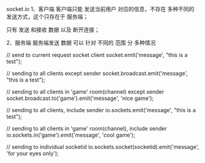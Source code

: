 socket.io
1、客户端
客户端只能 发送当前用户 对应的信息，不存在 多种不同的 发送方式，这个只存在于 服务端；

只有 发送 和接收 数据 以及 断开连接；


2、服务端
服务端发送 数据 可以 针对 不同的 范围 分 多种情况

// send to current request socket client
socket.emit('message', "this is a test");
 
// sending to all clients except sender
socket.broadcast.emit('message', "this is a test");
 
// sending to all clients in 'game' room(channel) except sender
socket.broadcast.to('game').emit('message', 'nice game');
 
// sending to all clients, include sender
io.sockets.emit('message', "this is a test");
 
// sending to all clients in 'game' room(channel), include sender
io.sockets.in('game').emit('message', 'cool game');
 
// sending to individual socketid
io.sockets.socket(socketid).emit('message', 'for your eyes only');
